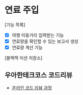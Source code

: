 # 연료 주입
[기능 목록]
- [X] 여행 이동거리 입력받는 기능
- [X] 연료량을 확인할 수 있는 보고서 생성
- [X] 연료량 계산 기능

[블랙잭 미션 저장소]

## 우아한테크코스 코드리뷰

- [온라인 코드 리뷰 과정](https://github.com/woowacourse/woowacourse-docs/blob/master/maincourse/README.md)

